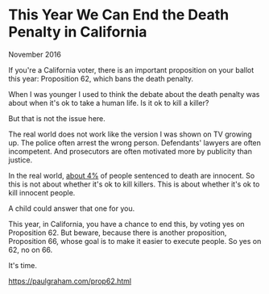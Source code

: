 # This Year We Can End the Death Penalty in California

November 2016

If you're a California voter, there is an important proposition on your ballot this year: Proposition 62, which bans the death penalty.

When I was younger I used to think the debate about the death penalty was about when it's ok to take a human life. Is it ok to kill a killer?

But that is not the issue here.

The real world does not work like the version I was shown on TV growing up. The police often arrest the wrong person. Defendants' lawyers are often incompetent. And prosecutors are often motivated more by publicity than justice.

In the real world, [about 4%](http://time.com/79572/more-innocent-people-on-death-row-than-estimated-study/) of people sentenced to death are innocent. So this is not about whether it's ok to kill killers. This is about whether it's ok to kill innocent people.

A child could answer that one for you.

This year, in California, you have a chance to end this, by voting yes on Proposition 62. But beware, because there is another proposition, Proposition 66, whose goal is to make it easier to execute people. So yes on 62, no on 66.

It's time.

https://paulgraham.com/prop62.html
